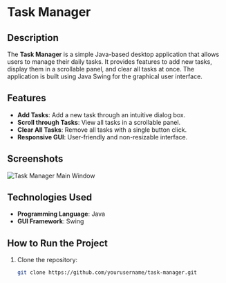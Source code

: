 # Task Manager

## Description

The **Task Manager** is a simple Java-based desktop application that allows users to manage their daily tasks. It provides features to add new tasks, display them in a scrollable panel, and clear all tasks at once. The application is built using Java Swing for the graphical user interface.

## Features

- **Add Tasks**: Add a new task through an intuitive dialog box.
- **Scroll through Tasks**: View all tasks in a scrollable panel.
- **Clear All Tasks**: Remove all tasks with a single button click.
- **Responsive GUI**: User-friendly and non-resizable interface.

## Screenshots

![Task Manager Main Window](https://via.placeholder.com/500x400.png?text=Task+Manager+Screenshot)

## Technologies Used

- **Programming Language**: Java
- **GUI Framework**: Swing

## How to Run the Project

1. Clone the repository:
   ```bash
   git clone https://github.com/yourusername/task-manager.git

